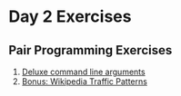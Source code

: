 # Day 2 Exercises

## Pair Programming Exercises

1. [Deluxe command line arguments](deluxe-cli/README.md)
1. [Bonus: Wikipedia Traffic Patterns](wikipedia/README.md)

